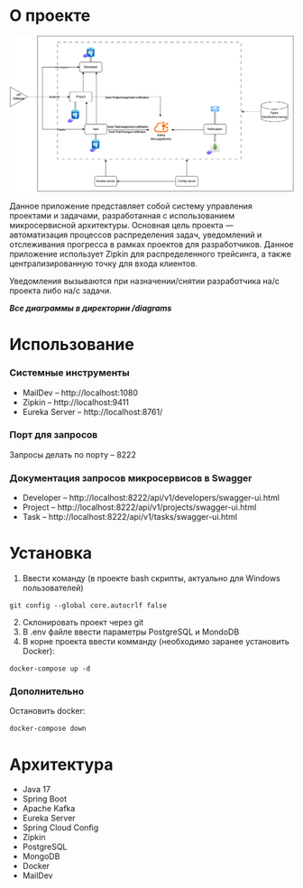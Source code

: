 # О проекте

![Project.png](diagrams/Project.png "Диаграмма проекта")

Данное приложение представляет собой систему управления проектами и задачами, разработанная с использованием 
микросервисной архитектуры. Основная цель проекта — автоматизация процессов распределения задач,
уведомлений и отслеживания прогресса в рамках проектов для разработчиков. Данное приложение использует
Zipkin для распределенного трейсинга, а также централизированную точку для входа клиентов.

Уведомления вызываются при назначении/снятии разработчика на/с проекта либо на/с задачи.  

**_Все диаграммы в директории /diagrams_**

# Использование
### Системные инструменты

- MailDev – http://localhost:1080
- Zipkin – http://localhost:9411
- Eureka Server – http://localhost:8761/

### Порт для запросов
Запросы делать по порту – 8222

### Документация запросов микросервисов в Swagger
- Developer – http://localhost:8222/api/v1/developers/swagger-ui.html
- Project – http://localhost:8222/api/v1/projects/swagger-ui.html
- Task – http://localhost:8222/api/v1/tasks/swagger-ui.html

# Установка

1. Ввести команду (в проекте bash скрипты, актуально для Windows пользователей)
```
git config --global core.autocrlf false
```
2. Склонировать проект через git
3. В .env файле ввести параметры PostgreSQL и MondoDB
4. В корне проекта ввести комманду (необходимо заранее установить Docker):
```
docker-compose up -d
```

### Дополнительно
Остановить docker:
```
docker-compose down
```
# Архитектура

- Java 17
- Spring Boot
- Apache Kafka
- Eureka Server
- Spring Cloud Config
- Zipkin
- PostgreSQL 
- MongoDB 
- Docker
- MailDev